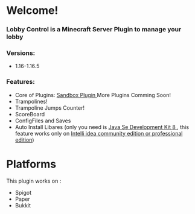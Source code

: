 # Welcome!
### Lobby Control is a Minecraft Server Plugin to manage your lobby
### Versions:
* 1.16-1.16.5
### Features:
* Core of Plugins:
<a href = "https://github.com/lubek-dc/Sanbox"> Sandbox Plugin </a>
More Plugins Comming Soon!
* Trampolines!
* Trampoline Jumps Counter!
* ScoreBoard
* ConfigFiles and Saves
* Auto Install Libares (only you need is <a href = "https://www.oracle.com/pl/java/technologies/javase/javase-jdk8-downloads.html"> Java Se Development Kit 8 </a>, this feature works only on <a href = "https://www.jetbrains.com/idea/download/#section=windows"> Intelli idea community edition or professional edition</a>)

# Platforms

This plugin works on :

* Spigot
* Paper
* Bukkit
